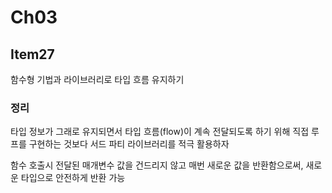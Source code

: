 # Ch03

## Item27

함수형 기법과 라이브러리로 타입 흐름 유지하기

### 정리

타입 정보가 그래로 유지되면서 타입 흐름(flow)이 계속 전달되도록 하기 위해 직접 루프를 구현하는 것보다 서드 파티 라이브러리를 적극 활용하자

함수 호출시 전달된 매개변수 값을 건드리지 않고 매번 새로운 값을 반환함으로써, 새로운 타입으로 안전하게 반환 가능
